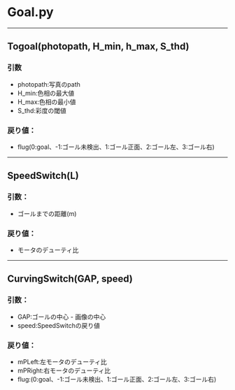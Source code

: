 # Goal.py
---
## Togoal(photopath, H_min, h_max, S_thd)  
### 引数  
 - photopath:写真のpath  
 - H_min:色相の最大値  
 - H_max:色相の最小値  
 - S_thd:彩度の閾値  
### 戻り値：
 - flug(0:goal、-1:ゴール未検出、1:ゴール正面、2:ゴール左、3:ゴール右)
---
## SpeedSwitch(L)
### 引数：
 - ゴールまでの距離(m)  
### 戻り値：
 - モータのデューティ比  
---
## CurvingSwitch(GAP, speed)  
### 引数：
 - GAP:ゴールの中心 - 画像の中心  
 - speed:SpeedSwitchの戻り値  
### 戻り値：  
 - mPLeft:左モータのデューティ比  
 - mPRight:右モータのデューティ比  
 - flug:(0:goal、-1:ゴール未検出、1:ゴール正面、2:ゴール左、3:ゴール右)  
